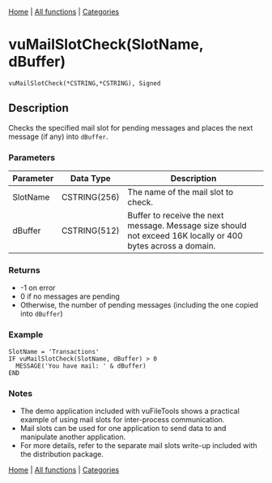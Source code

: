 [Home](../index.md) | [All functions](../all-functions.md) | [Categories](../categories/index.md)

# vuMailSlotCheck(SlotName, dBuffer)

```Prototype
vuMailSlotCheck(*CSTRING,*CSTRING), Signed
```


## Description
Checks the specified mail slot for pending messages and places the next message (if any) into `dBuffer`.

### Parameters

| Parameter | Data Type    | Description                                                                 |
|-----------|--------------|-----------------------------------------------------------------------------|
| SlotName  | CSTRING(256) | The name of the mail slot to check.                                         |
| dBuffer   | CSTRING(512) | Buffer to receive the next message. Message size should not exceed 16K locally or 400 bytes across a domain. |

### Returns
- -1 on error  
- 0 if no messages are pending  
- Otherwise, the number of pending messages (including the one copied into `dBuffer`)  

### Example

```Clarion
SlotName = 'Transactions'
IF vuMailSlotCheck(SlotName, dBuffer) > 0
  MESSAGE('You have mail: ' & dBuffer)
END
```

### Notes
- The demo application included with vuFileTools shows a practical example of using mail slots for inter-process communication.  
- Mail slots can be used for one application to send data to and manipulate another application.  
- For more details, refer to the separate mail slots write-up included with the distribution package.

[Home](../index.md) | [All functions](../all-functions.md) | [Categories](../categories/index.md)
